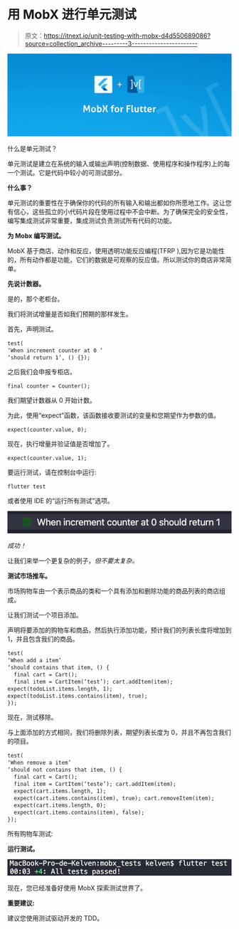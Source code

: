 # 用 MobX 进行单元测试

> 原文：<https://itnext.io/unit-testing-with-mobx-d4d550689086?source=collection_archive---------3----------------------->

![](img/06af50abe3ff3f4c212591732324ee59.png)

什么是单元测试？

单元测试是建立在系统的输入或输出声明(控制数据、使用程序和操作程序)上的每一个测试。它是代码中较小的可测试部分。

**什么事？**

单元测试的重要性在于确保你的代码的所有输入和输出都如你所愿地工作。这让您有信心，这些孤立的小代码片段在使用过程中不会中断。为了确保完全的安全性，编写集成测试非常重要，集成测试负责测试所有代码的功能。

**为 Mobx 编写测试。**

MobX 基于商店、动作和反应，使用透明功能反应编程(TFRP ),因为它是功能性的，所有动作都是功能，它们的数据是可观察的反应值。所以测试你的商店非常简单。

**先说计数器。**

是的，那个老柜台。

我们将测试增量是否如我们预期的那样发生。

首先，声明测试。

```
test(
‘When increment counter at 0 ‘
‘should return 1’, () {});
```

之后我们会申报专柜店。

```
final counter = Counter();
```

我们期望计数器从 0 开始计数。

为此，使用“expect”函数，该函数接收要测试的变量和您期望作为参数的值。

```
expect(counter.value, 0);
```

现在，执行增量并验证值是否增加了。

```
expect(counter.value, 1);
```

要运行测试，请在控制台中运行:

```
flutter test
```

或者使用 IDE 的“运行所有测试”选项。

![](img/24fd8093bbd2931ec62d2cbcc138ba63.png)

*成功！*

让我们来举一个更复杂的例子，*但不要太复杂。*

**测试市场推车。**

市场购物车由一个表示商品的类和一个具有添加和删除功能的商品列表的商店组成。

让我们测试一个项目添加。

声明将要添加的购物车和商品，然后执行添加功能，预计我们的列表长度将增加到 1，并且包含我们的商品。

```
test(
‘When add a item’
‘should contains that item, () {
  final cart = Cart();
  final item = CartItem(‘test’); cart.addItem(item); expect(todoList.items.length, 1); expect(todoList.items.contains(item), true);
});
```

现在，测试移除。

与上面添加的方式相同，我们将删除列表，期望列表长度为 0，并且不再包含我们的项目。

```
test(
‘When remove a item’
‘should not contains that item, () {
  final cart = Cart();
  final item = CartItem(‘teste’); cart.addItem(item);
  expect(cart.items.length, 1);
  expect(cart.items.contains(item), true); cart.removeItem(item);
  expect(cart.items.length, 0);
  expect(cart.items.contains(item), false);
});
```

所有购物车测试:

**运行测试。**

![](img/3d8e5634a37ba92c927f642eec7e820a.png)

现在，您已经准备好使用 MobX 探索测试世界了。

**重要建议:**

建议您使用测试驱动开发的 TDD。